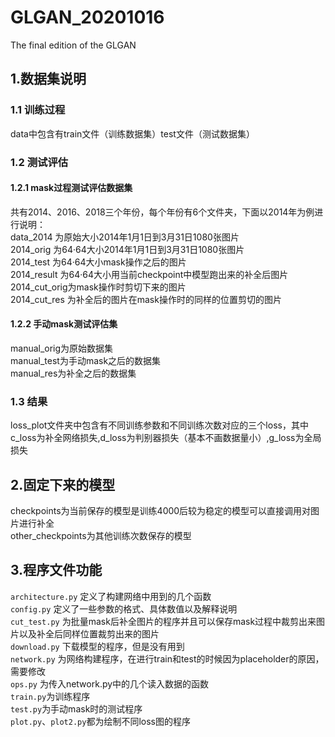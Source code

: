# GLGAN_20201016
The final edition of the GLGAN
## 1.数据集说明
### 1.1 训练过程
data中包含有train文件（训练数据集）test文件（测试数据集）
### 1.2 测试评估
#### 1.2.1 mask过程测试评估数据集
共有2014、2016、2018三个年份，每个年份有6个文件夹，下面以2014年为例进行说明：  
data_2014 为原始大小2014年1月1日到3月31日1080张图片  
2014_orig 为64·64大小2014年1月1日到3月31日1080张图片  
2014_test 为64·64大小mask操作之后的图片  
2014_result 为64·64大小用当前checkpoint中模型跑出来的补全后图片  
2014_cut_orig为mask操作时剪切下来的图片  
2014_cut_res 为补全后的图片在mask操作时的同样的位置剪切的图片  
#### 1.2.2 手动mask测试评估集
manual_orig为原始数据集  
manual_test为手动mask之后的数据集  
manual_res为补全之后的数据集  
### 1.3 结果
loss_plot文件夹中包含有不同训练参数和不同训练次数对应的三个loss，其中c_loss为补全网络损失,d_loss为判别器损失（基本不画数据量小）,g_loss为全局损失  

## 2.固定下来的模型
checkpoints为当前保存的模型是训练4000后较为稳定的模型可以直接调用对图片进行补全  
other_checkpoints为其他训练次数保存的模型  

## 3.程序文件功能
`architecture.py` 定义了构建网络中用到的几个函数  
`config.py` 定义了一些参数的格式、具体数值以及解释说明  
`cut_test.py` 为批量mask后补全图片的程序并且可以保存mask过程中裁剪出来图片以及补全后同样位置裁剪出来的图片  
`download.py` 下载模型的程序，但是没有用到  
`network.py` 为网络构建程序，在进行train和test的时候因为placeholder的原因，需要修改  
`ops.py` 为传入network.py中的几个读入数据的函数  
`train.py`为训练程序  
`test.py`为手动mask时的测试程序  
`plot.py`、`plot2.py`都为绘制不同loss图的程序  
